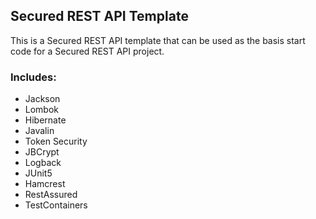 ## Secured REST API Template

This is a Secured REST API template that can be used as the basis start code for a Secured REST API project.

### Includes:

- Jackson
- Lombok
- Hibernate
- Javalin
- Token Security
- JBCrypt
- Logback
- JUnit5
- Hamcrest
- RestAssured
- TestContainers